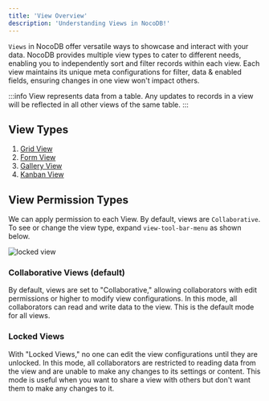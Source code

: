 ```yaml
---
title: 'View Overview'
description: 'Understanding Views in NocoDB!'
---
```


`Views` in NocoDB offer versatile ways to showcase and interact with your data. NocoDB provides multiple view types to cater to different needs, enabling you to independently sort and filter records within each view. Each view maintains its unique meta configurations for filter, data & enabled fields, ensuring changes in one view won't impact others.

:::info
View represents data from a table. Any updates to records in a view will be reflected in all other views of the same table.
:::

## View Types

1. [Grid View](view-types/grid)
2. [Form View](view-types/form)
3. [Gallery View](view-types/gallery)
4. [Kanban View](view-types/kanban)


## View Permission Types

We can apply permission to each View. By default, views are `Collaborative`. To see or change the view type, expand `view-tool-bar-menu` as shown below.

![locked view](/img/v2/views/locked-view.png)

### Collaborative Views (default)
By default, views are set to "Collaborative," allowing collaborators with edit permissions or higher to modify view configurations. In this mode, all collaborators can read and write data to the view. This is the default mode for all views.

### Locked Views
With "Locked Views," no one can edit the view configurations until they are unlocked. In this mode, all collaborators are restricted to reading data from the view and are unable to make any changes to its settings or content. This mode is useful when you want to share a view with others but don't want them to make any changes to it.


